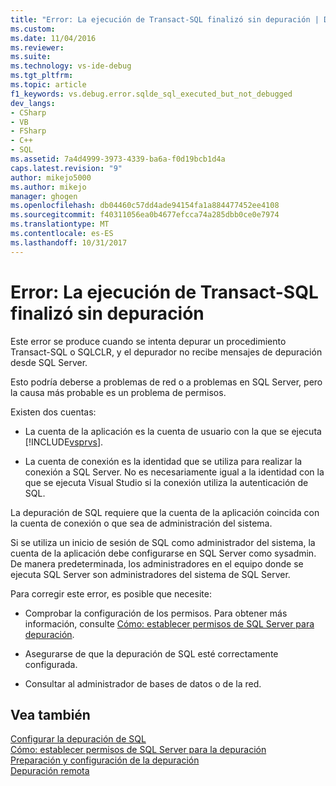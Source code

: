 ```yaml
---
title: "Error: La ejecución de Transact-SQL finalizó sin depuración | Documentos de Microsoft"
ms.custom: 
ms.date: 11/04/2016
ms.reviewer: 
ms.suite: 
ms.technology: vs-ide-debug
ms.tgt_pltfrm: 
ms.topic: article
f1_keywords: vs.debug.error.sqlde_sql_executed_but_not_debugged
dev_langs:
- CSharp
- VB
- FSharp
- C++
- SQL
ms.assetid: 7a4d4999-3973-4339-ba6a-f0d19bcb1d4a
caps.latest.revision: "9"
author: mikejo5000
ms.author: mikejo
manager: ghogen
ms.openlocfilehash: db04460c57dd4ade94154fa1a884477452ee4108
ms.sourcegitcommit: f40311056ea0b4677efcca74a285dbb0ce0e7974
ms.translationtype: MT
ms.contentlocale: es-ES
ms.lasthandoff: 10/31/2017
---
```

# <a name="error-transact-sql-execution-ended-without-debugging"></a>Error: La ejecución de Transact-SQL finalizó sin depuración
Este error se produce cuando se intenta depurar un procedimiento Transact-SQL o SQLCLR, y el depurador no recibe mensajes de depuración desde SQL Server.  
  
 Esto podría deberse a problemas de red o a problemas en SQL Server, pero la causa más probable es un problema de permisos.  
  
 Existen dos cuentas:  
  
-   La cuenta de la aplicación es la cuenta de usuario con la que se ejecuta [!INCLUDE[vsprvs](../code-quality/includes/vsprvs_md.md)].  
  
-   La cuenta de conexión es la identidad que se utiliza para realizar la conexión a SQL Server. No es necesariamente igual a la identidad con la que se ejecuta Visual Studio si la conexión utiliza la autenticación de SQL.  
  
 La depuración de SQL requiere que la cuenta de la aplicación coincida con la cuenta de conexión o que sea de administración del sistema.  
  
 Si se utiliza un inicio de sesión de SQL como administrador del sistema, la cuenta de la aplicación debe configurarse en SQL Server como sysadmin. De manera predeterminada, los administradores en el equipo donde se ejecuta SQL Server son administradores del sistema de SQL Server.  
  
 Para corregir este error, es posible que necesite:  
  
-   Comprobar la configuración de los permisos. Para obtener más información, consulte [Cómo: establecer permisos de SQL Server para depuración](http://msdn.microsoft.com/en-us/84e088d0-0409-41d4-841b-f5d4b0fda414).  
  
-   Asegurarse de que la depuración de SQL esté correctamente configurada.  
  
-   Consultar al administrador de bases de datos o de la red.  
  
## <a name="see-also"></a>Vea también  
 [Configurar la depuración de SQL](http://msdn.microsoft.com/en-us/3db09e68-edcc-42de-9c22-4e97cfd55ab3)   
 [Cómo: establecer permisos de SQL Server para la depuración](http://msdn.microsoft.com/en-us/84e088d0-0409-41d4-841b-f5d4b0fda414)   
 [Preparación y configuración de la depuración](../debugger/debugger-settings-and-preparation.md)   
 [Depuración remota](../debugger/remote-debugging.md)